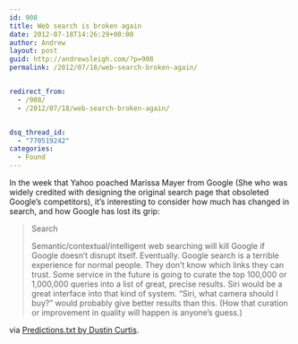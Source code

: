 ```yaml
---
id: 908
title: Web search is broken again
date: 2012-07-18T14:26:29+00:00
author: Andrew
layout: post
guid: http://andrewsleigh.com/?p=908
permalink: /2012/07/18/web-search-broken-again/


redirect_from:
  - /908/
  - /2012/07/18/web-search-broken-again/


dsq_thread_id:
  - "770519242"
categories:
  - Found
---
```

In the week that Yahoo poached Marissa Mayer from Google (She who was widely credited with designing the original search page that obsoleted Google&#8217;s competitors), it&#8217;s interesting to consider how much has changed in search, and how Google has lost its grip:

> Search
> 
> Semantic/contextual/intelligent web searching will kill Google if Google doesn’t disrupt itself. Eventually. Google search is a terrible experience for normal people. They don’t know which links they can trust. Some service in the future is going to curate the top 100,000 or 1,000,000 queries into a list of great, precise results. Siri would be a great interface into that kind of system. “Siri, what camera should I buy?” would probably give better results than this. (How that curation or improvement in quality will happen is anyone’s guess.)

via [Predictions.txt by Dustin Curtis](http://dcurt.is/predictions-txt).